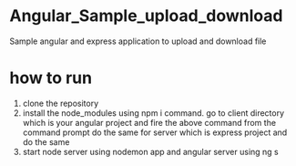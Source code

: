 # Angular_Sample_upload_download
Sample angular and express  application to upload and download file

# how to run 
1. clone the repository
2. install the node_modules using npm i command.
   go to client directory which is your angular project and fire the above command from the command prompt
   do the same for server which is express project and do the same
3. start node server using nodemon app and angular server using ng s
